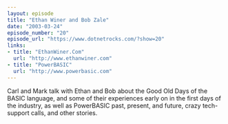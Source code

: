 ```yaml
---
layout: episode
title: "Ethan Winer and Bob Zale"
date: "2003-03-24"
episode_number: "20"
episode_url: "https://www.dotnetrocks.com/?show=20"
links:
- title: "EthanWiner.Com"
  url: "http://www.ethanwiner.com"
- title: "PowerBASIC"
  url: "http://www.powerbasic.com"
---
```


Carl and Mark talk with Ethan and Bob about the Good Old Days of the BASIC language, and some of their experiences early on in the first days of the industry, as well as PowerBASIC past, present, and future, crazy tech-support calls, and other stories.
